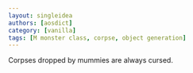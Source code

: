 ```yaml
---
layout: singleidea
authors: [aosdict]
category: [vanilla]
tags: [M monster class, corpse, object generation]
---
```

Corpses dropped by mummies are always cursed.
